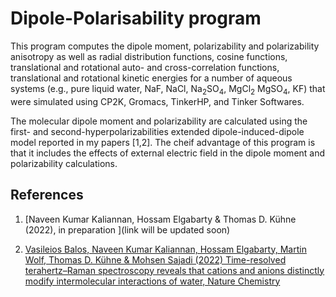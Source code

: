 # Dipole-Polarisability program
This program computes the dipole moment, polarizability and polarizability anisotropy as well as radial distribution functions, cosine functions, translational and rotational auto- and cross-correlation functions, translational and rotational kinetic energies for a number of aqueous systems (e.g., pure liquid water, NaF, NaCl, Na<sub>2</sub>SO<sub>4</sub>, MgCl<sub>2</sub> MgSO<sub>4</sub>, KF) that were simulated using CP2K, Gromacs, TinkerHP, and Tinker Softwares.

The molecular dipole moment and polarizability are calculated using the first- and second-hyperpolarizabilities extended dipole-induced-dipole model reported in my papers [1,2]. The cheif advantage of this program is that it includes the effects of external electric field in the dipole moment and polarizability calculations.    

## References
1. [Naveen Kumar Kaliannan, Hossam Elgabarty & Thomas D. Kühne (2022), in preparation ](link will be updated soon)

2. [Vasileios Balos, Naveen Kumar Kaliannan, Hossam Elgabarty, Martin Wolf, Thomas D. Kühne & Mohsen Sajadi (2022) Time-resolved terahertz–Raman spectroscopy reveals that cations and anions distinctly modify intermolecular interactions of water, Nature Chemistry](https://doi.org/10.1038/s41557-022-00977-2)
